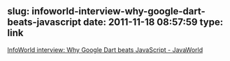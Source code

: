 slug: infoworld-interview-why-google-dart-beats-javascript
date: 2011-11-18 08:57:59
type: link
---

[InfoWorld interview: Why Google Dart beats JavaScript - JavaWorld](http://www.javaworld.com/javaworld/jw-11-2011/111115-google-dart-interview.html)
